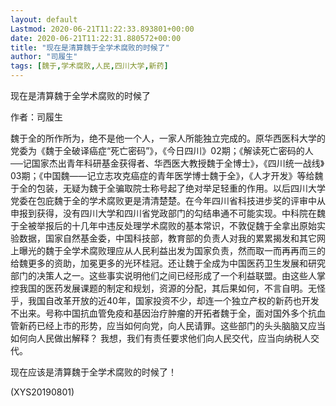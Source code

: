 ```yaml
---
layout: default
Lastmod: 2020-06-21T11:22:33.893801+00:00
date: 2020-06-21T11:22:31.880572+00:00
title: "现在是清算魏于全学术腐败的时候了"
author: "司履生"
tags: [魏于,学术腐败,人民,四川大学,新药]
---
```


现在是清算魏于全学术腐败的时候了

作者：司履生

魏于全的所作所为，绝不是他一个人，一家人所能独立完成的。原华西医科大学的党委为《魏于全破译癌症“死亡密码”》，《今日四川》02期；《解读死亡密码的人──记国家杰出青年科研基金获得者、华西医大教授魏于全博士》，《四川统一战线》03期；《中国魏——记立志攻克癌症的青年医学博士魏于全》，《人才开发》等给魏于全的包装，无疑为魏于全骗取院士称号起了绝对举足轻重的作用。以后四川大学党委在包庇魏于全的学术腐败更是清清楚楚。在今年四川省科技进步奖的评审中从申报到获得，没有四川大学和四川省党政部门的勾结串通不可能实现。中科院在魏于全被举报后的十几年中违反处理学术腐败的基本常识，不敦促魏于全拿出原始实验数据，国家自然基金委，中国科技部，教育部的负责人对我的累累揭发和其它网上曝光的魏于全学术腐败理应从人民利益出发为国家负责，然而取一而再再而三的给魏更多的资助，加冕更多的光环桂冠。还让魏于全成为中国医药卫生发展和研究部门的决策人之一。这些事实说明他们之间已经形成了一个利益联盟。由这些人掌控我国的医药发展课题的制定和规划，资源的分配，其后果如何，不言自明。无怪乎，我国自改革开放的近40年，国家投资不少，却连一个独立产权的新药也开发不出来。号称中国抗血管免疫和基因治疗肿瘤的开拓者魏于全，面对国外多个抗血管新药已经上市的形势，应当如何向党，向人民请罪。这些部门的头头脑脑又应当如何向人民做出解释？ 我想，我们有责任要求他们向人民交代，应当向纳税人交代。

现在应该是清算魏于全学术腐败的时候了！

(XYS20190801)

